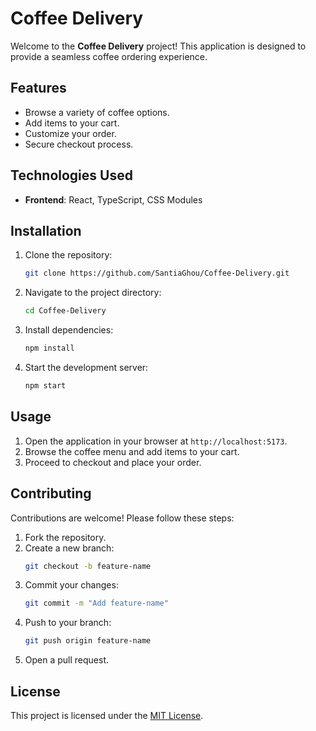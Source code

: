 # Coffee Delivery

Welcome to the **Coffee Delivery** project! This application is designed to provide a seamless coffee ordering experience.

## Features

- Browse a variety of coffee options.
- Add items to your cart.
- Customize your order.
- Secure checkout process.

## Technologies Used

- **Frontend**: React, TypeScript, CSS Modules

## Installation

1. Clone the repository:
    ```bash
    git clone https://github.com/SantiaGhou/Coffee-Delivery.git
    ```
2. Navigate to the project directory:
    ```bash
    cd Coffee-Delivery
    ```
3. Install dependencies:
    ```bash
    npm install
    ```
4. Start the development server:
    ```bash
    npm start
    ```

## Usage

1. Open the application in your browser at `http://localhost:5173`.
2. Browse the coffee menu and add items to your cart.
3. Proceed to checkout and place your order.

## Contributing

Contributions are welcome! Please follow these steps:

1. Fork the repository.
2. Create a new branch:
    ```bash
    git checkout -b feature-name
    ```
3. Commit your changes:
    ```bash
    git commit -m "Add feature-name"
    ```
4. Push to your branch:
    ```bash
    git push origin feature-name
    ```
5. Open a pull request.

## License

This project is licensed under the [MIT License](LICENSE).


